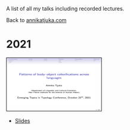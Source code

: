 A list of all my talks including recorded lectures.

Back to [annikatjuka.com](https://annikatjuka.github.io/)

# 2021

<img style="border: 1px solid #000000" src="img/tjuka2021_body-object-colexification_ETT.png" width=" 254" height="142">

- <a href="slides/tjuka2021_body-object-colexification_ETT.pdf" target="_blank">Slides</a>